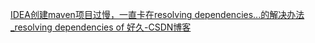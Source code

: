 [IDEA创建maven项目过慢，一直卡在resolving dependencies...的解决办法_resolving dependencies of 好久-CSDN博客](https://blog.csdn.net/qq_41153943/article/details/104331987)
